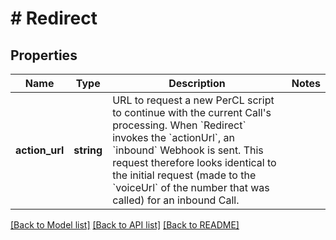 # # Redirect

## Properties

Name | Type | Description | Notes
------------ | ------------- | ------------- | -------------
**action_url** | **string** | URL to request a new PerCL script to continue with the current Call&#39;s processing. When &#x60;Redirect&#x60; invokes the &#x60;actionUrl&#x60;, an &#x60;inbound&#x60; Webhook is sent. This request therefore looks identical to the initial request (made to the &#x60;voiceUrl&#x60; of the number that was called) for an inbound Call. |

[[Back to Model list]](../../README.md#models) [[Back to API list]](../../README.md#endpoints) [[Back to README]](../../README.md)
